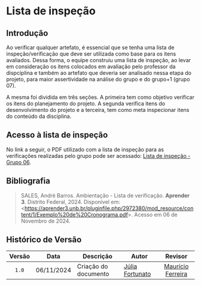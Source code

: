 # Lista de inspeção

## Introdução

Ao verificar qualquer artefato, é essencial que se tenha uma lista de inspeção/verificação que deve ser utilizada como base para os itens avaliados. Dessa forma, o equipe construiu uma lista de inspeção, ao levar em consideração os itens colocados em avaliação pelo professor da dispciplina e também ao artefato que deveria ser analisado nessa etapa do projeto, para maior assertividade na análise do grupo e do grupo+1 (grupo 07).

A mesma foi dividida em três seções. A primeira tem como objetivo verificar os itens do planejamento do projeto. A segunda verifica itens do desenvolvimento do projeto e a terceira, tem como meta inspecionar itens do conteúdo da disciplina.

## Acesso à lista de inspeção 

No link a seguir, o PDF utilizado com a lista de inspeção para as verificações realizadas pelo grupo pode ser acessado: [Lista de inspeção - Grupo 06](ListadeInspecao.pdf).


## Bibliografia

> SALES, André Barros. Ambientação - Lista de verificação. **Aprender 3**. Distrito Federal, 2024. Disponível em: <<https://aprender3.unb.br/pluginfile.php/2972380/mod_resource/content/1/Exemplo%20de%20Cronograma.pdf>>. Acesso em 06 de Novembro de 2024.

## Histórico de Versão

| Versão | Data       | Descrição                                        | Autor                                                                                                 |                    Revisor                     |
| :----: | ---------- | ------------------------------------------------ | ----------------------------------------------------------------------------------------------------- | :--------------------------------------------: |
| `1.0`  | 06/11/2024 | Criação do documento                        | [Júlia Fortunato](https://github.com/julia-fortunato)  | [Maurício Ferreira](https://github.com/mauricio-araujoo)|
